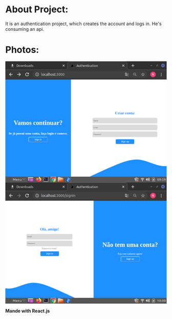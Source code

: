 # About Project:
It is an authentication project, which creates the account and logs in. He's consuming an api.

# Photos:

<img align= "center" src = "./ImagensGitHub/SignUp.png" alt = "SignUp"/>

<img align= "center" src = "./ImagensGitHub/SignIn.png" alt = "SignIn"/>

**Mande with React.js**
